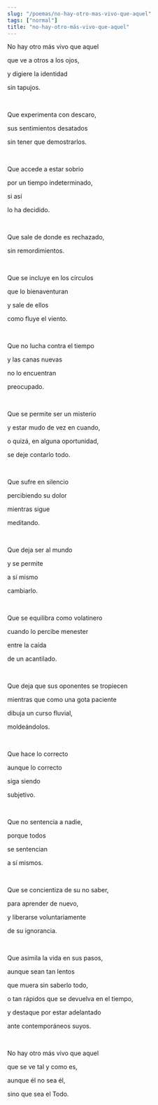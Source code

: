 ```yaml
---
slug: "/poemas/no-hay-otro-mas-vivo-que-aquel"
tags: ["normal"]
title: "no-hay-otro-más-vivo-que-aquel"
---
```

No hay otro más vivo que aquel

que ve a otros a los ojos,

y digiere la identidad

sin tapujos.

&nbsp;

Que experimenta con descaro,

sus sentimientos desatados

sin tener que demostrarlos.

&nbsp;

Que accede a estar sobrio

por un tiempo indeterminado,

si así

lo ha decidido.

&nbsp;

Que sale de donde es rechazado,

sin remordimientos.

&nbsp;

Que se incluye en los círculos

que lo bienaventuran

y sale de ellos

como fluye el viento.

&nbsp;

Que no lucha contra el tiempo

y las canas nuevas

no lo encuentran

preocupado.

&nbsp;

Que se permite ser un misterio

y estar mudo de vez en cuando,

o quizá, en alguna oportunidad,

se deje contarlo todo.

&nbsp;

Que sufre en silencio

percibiendo su dolor

mientras sigue

meditando.

&nbsp;

Que deja ser al mundo

y se permite

a sí mismo

cambiarlo.

&nbsp;

Que se equilibra como volatinero

cuando lo percibe menester

entre la caída

de un acantilado.

&nbsp;

Que deja que sus oponentes se tropiecen

mientras que como una gota paciente

dibuja un curso fluvial,

moldeándolos.

&nbsp;

Que hace lo correcto

aunque lo correcto

siga siendo

subjetivo.

&nbsp;

Que no sentencia a nadie,

porque todos

se sentencian

a sí mismos.

&nbsp;

Que se concientiza de su no saber,

para aprender de nuevo,

y liberarse voluntariamente

de su ignorancia.

&nbsp;

Que asimila la vida en sus pasos,

aunque sean tan lentos

que muera sin saberlo todo,

o tan rápidos que se devuelva en el tiempo,

y destaque por estar adelantado

ante contemporáneos suyos.

&nbsp;

No hay otro más vivo que aquel

que se ve tal y como es,

aunque él no sea él,

sino que sea el Todo.